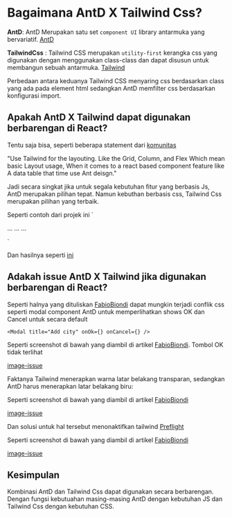 # Bagaimana AntD X Tailwind Css?

**AntD**: AntD Merupakan satu set `component UI` library antarmuka yang bervariatif. [AntD](https://ant.design/docs/react/introduce)

**TailwindCss** : Tailwind CSS merupakan `utility-first` kerangka css yang digunakan dengan menggunakan class-class dan dapat disusun untuk membangun sebuah antarmuka. [Tailwind](https://tailwindcss.com/)

Perbedaan antara keduanya Tailwind CSS menyaring css berdasarkan class yang ada pada element html sedangkan AntD memfilter css berdasarkan konfigurasi import.

## Apakah AntD X Tailwind dapat digunakan berbarengan di React?

Tentu saja bisa, seperti beberapa statement dari [komunitas](https://stackoverflow.com/questions/68924385/how-to-use-antdesign-with-tailwindcss-together-in-a-react-project)

"Use Tailwind for the layouting. Like the Grid, Column, and Flex Which mean basic Layout usage, When it comes to a react based component feature like A data table that time use Ant deisgn."

Jadi secara singkat jika untuk segala kebutuhan fitur yang berbasis Js, AntD merupakan pilihan tepat. Namun kebuthan berbasis css, Tailwind Css merupakan pilihan yang terbaik.

Seperti contoh dari projek ini
` <div className="px-10 justify-center md:flex md:flex-wrap items-center"> ... ...
<Card key=.... className="mb-10 mr-5">...</Card>

</div>`

Dan hasilnya seperti [ini](./Image/tailwind%26Ant.png)

## Adakah issue AntD X Tailwind jika digunakan berbarengan di React?

Seperti halnya yang dituliskan [FabioBiondi](https://dev.to/fabiobiondi/react-antd-and-tailwind-fix-css-conflicts-5542) dapat mungkin terjadi conflik css seperti modal component AntD untuk memperlihatkan shows OK dan Cancel untuk secara default

`<Modal title="Add city" onOk={} onCancel={} />`

Seperti screenshot di bawah yang diambil di artikel [FabioBiondi](https://dev.to/fabiobiondi/react-antd-and-tailwind-fix-css-conflicts-5542). Tombol OK tidak terlihat

[image-issue](/Image/Issue-1.png)

Faktanya Tailwind menerapkan warna latar belakang transparan, sedangkan AntD harus menerapkan latar belakang biru:

Seperti screenshot di bawah yang diambil di artikel [FabioBiondi](https://dev.to/fabiobiondi/react-antd-and-tailwind-fix-css-conflicts-5542)

[image-issue](/Image/Issue-2.png)

Dan solusi untuk hal tersebut menonaktifkan tailwind [Preflight](https://tailwindcss.com/docs/preflight)

Seperti screenshot di bawah yang diambil di artikel [FabioBiondi](https://dev.to/fabiobiondi/react-antd-and-tailwind-fix-css-conflicts-5542)

[image-issue](/Image/Issue-3.png.png)

## Kesimpulan

Kombinasi AntD dan Tailwind Css dapat digunakan secara berbarengan. Dengan fungsi kebutuahan masing-masing AntD dengan kebutuhan JS dan Tailwind Css dengan kebutuhan CSS.
